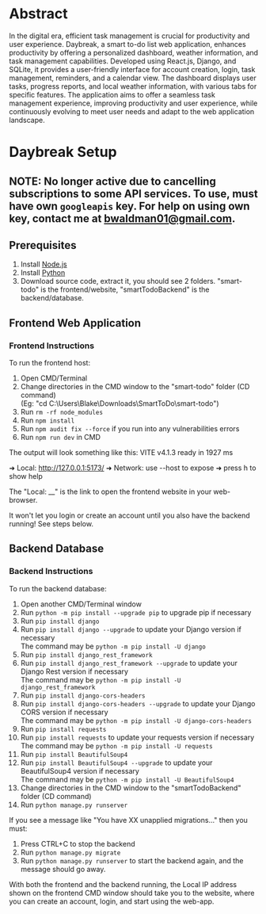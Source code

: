 # Abstract

In the digital era, efficient task management is crucial for productivity and user experience. Daybreak, a smart to-do list web application, enhances productivity by offering a personalized dashboard, weather information, and task management capabilities. Developed using React.js, Django, and SQLite, it provides a user-friendly interface for account creation, login, task management, reminders, and a calendar view. The dashboard displays user tasks, progress reports, and local weather information, with various tabs for specific features. The application aims to offer a seamless task management experience, improving productivity and user experience, while continuously evolving to meet user needs and adapt to the web application landscape.

# Daybreak Setup

## NOTE: No longer active due to cancelling subscriptions to some API services. To use, must have own `googleapis` key. For help on using own key, contact me at bwaldman01@gmail.com.

## Prerequisites

1. Install [Node.js](https://nodejs.org/en/)
2. Install [Python](https://www.python.org/downloads/)
3. Download source code, extract it, you should see 2 folders. "smart-todo" is the frontend/website, "smartTodoBackend" is the backend/database.

## Frontend Web Application

### Frontend Instructions

To run the frontend host:

1. Open CMD/Terminal
2. Change directories in the CMD window to the "smart-todo" folder (CD command)\
   (Eg: "cd C:\Users\Blake\Downloads\SmartToDo\smart-todo")
3. Run `rm -rf node_modules`
4. Run `npm install`
5. Run `npm audit fix --force` if you run into any vulnerabilities errors
6. Run `npm run dev` in CMD

The output will look something like this:
VITE v4.1.3 ready in 1927 ms

➜ Local: http://127.0.0.1:5173/
➜ Network: use --host to expose
➜ press h to show help

The "Local: __" is the link to open the frontend website in your web-browser.

It won't let you login or create an account until you also have the backend running! See steps below.

## Backend Database

### Backend Instructions

To run the backend database:

1. Open another CMD/Terminal window
2. Run `python -m pip install --upgrade pip` to upgrade pip if necessary
3. Run `pip install django`
4. Run `pip install django --upgrade` to update your Django version if necessary\
   The command may be `python -m pip install -U django`
5. Run `pip install django_rest_framework`
6. Run `pip install django_rest_framework --upgrade` to update your Django Rest version if necessary\
   The command may be `python -m pip install -U django_rest_framework`
7. Run `pip install django-cors-headers`
8. Run `pip install django-cors-headers --upgrade` to update your Django CORS version if necessary\
   The command may be `python -m pip install -U django-cors-headers`
9. Run `pip install requests`
10. Run `pip install requests` to update your requests version if necessary\
    The command may be `python -m pip install -U requests`
11. Run `pip install BeautifulSoup4`
12. Run `pip install BeautifulSoup4 --upgrade` to update your BeautifulSoup4 version if necessary\
    The command may be `python -m pip install -U BeautifulSoup4`
13. Change directories in the CMD window to the "smartTodoBackend" folder (CD command)
14. Run `python manage.py runserver`

If you see a message like "You have XX unapplied migrations..." then you must:

1. Press CTRL+C to stop the backend
2. Run `python manage.py migrate`
3. Run `python manage.py runserver` to start the backend again, and the message should go away.

With both the frontend and the backend running, the Local IP address shown on the frontend CMD window should take you to the website, where you can create an account, login, and start using the web-app.
